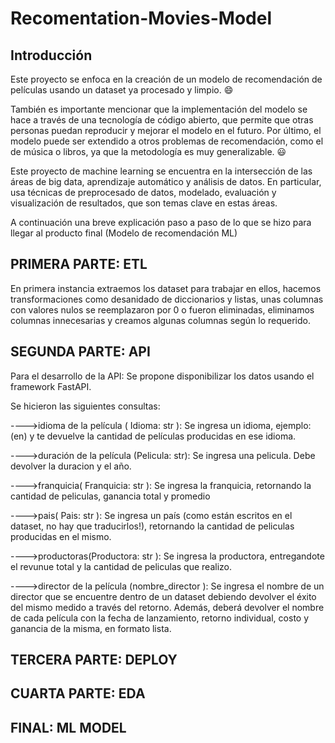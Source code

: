 # Recomentation-Movies-Model


## Introducción


Este proyecto se enfoca en la creación de un modelo de recomendación de películas usando un dataset ya procesado y limpio. 😄

También es importante mencionar que la implementación del modelo se hace a través de una tecnología de código abierto, que permite que otras personas puedan reproducir y mejorar el modelo en el futuro. Por último, el modelo puede ser extendido a otros problemas de recomendación, como el de música o libros, ya que la metodología es muy generalizable. 😃

Este proyecto de machine learning se encuentra en la intersección de las áreas de big data, aprendizaje automático y análisis de datos. En particular, usa técnicas de preprocesado de datos, modelado, evaluación y visualización de resultados, que son temas clave en estas áreas.


A continuación una breve explicación paso a paso de lo que se hizo para llegar al producto final (Modelo de recomendación ML)


## PRIMERA PARTE: ETL


En primera instancia extraemos los dataset para trabajar en ellos, hacemos transformaciones como desanidado de diccionarios y listas, unas columnas con valores nulos se reemplazaron por 0 o fueron eliminadas, eliminamos columnas innecesarias y creamos algunas columnas según lo requerido.



## SEGUNDA PARTE: API

Para el desarrollo de la API: Se propone disponibilizar los datos usando el framework FastAPI. 

Se hicieron las siguientes consultas:

---->idioma de la película ( Idioma: str ): Se ingresa un idioma, ejemplo: (en) y te devuelve la cantidad de películas producidas en ese idioma.


---->duración de la película (Pelicula: str): Se ingresa una pelicula. Debe devolver la duracion y el año.


---->franquicia( Franquicia: str ): Se ingresa la franquicia, retornando la cantidad de peliculas, ganancia total y promedio


---->pais( Pais: str ): Se ingresa un país (como están escritos en el dataset, no hay que traducirlos!), retornando la cantidad de peliculas producidas en el mismo.


---->productoras(Productora: str ): Se ingresa la productora, entregandote el revunue total y la cantidad de peliculas que realizo.


---->director de la película (nombre_director ): Se ingresa el nombre de un director que se encuentre dentro de un dataset debiendo devolver el éxito del mismo medido a través del retorno. Además, deberá devolver el nombre de cada película con la fecha de lanzamiento, retorno individual, costo y ganancia de la misma, en formato lista.


## TERCERA PARTE: DEPLOY



## CUARTA PARTE: EDA



## FINAL: ML MODEL
